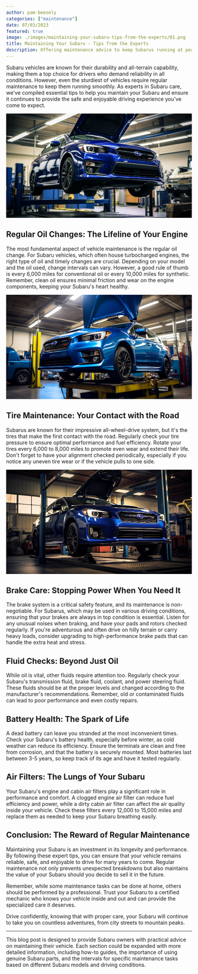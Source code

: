 ```yaml
---
author: pam-beesely
categories: ["maintenance"]
date: 07/03/2023
featured: true
image: ./images/maintaining-your-subaru-tips-from-the-experts/01.png
title: Maintaining Your Subaru - Tips from the Experts
description: Offering maintenance advice to keep Subarus running at peak performance.
---
```


Subaru vehicles are known for their durability and all-terrain capability, making them a top choice for drivers who demand reliability in all conditions. However, even the sturdiest of vehicles require regular maintenance to keep them running smoothly. As experts in Subaru care, we've compiled essential tips to help you maintain your Subaru and ensure it continues to provide the safe and enjoyable driving experience you've come to expect.

![Subaru Maintenance Tips](./images/maintaining-your-subaru-tips-from-the-experts/02.png)

## Regular Oil Changes: The Lifeline of Your Engine

The most fundamental aspect of vehicle maintenance is the regular oil change. For Subaru vehicles, which often house turbocharged engines, the right type of oil and timely changes are crucial. Depending on your model and the oil used, change intervals can vary. However, a good rule of thumb is every 6,000 miles for conventional oil or every 10,000 miles for synthetic. Remember, clean oil ensures minimal friction and wear on the engine components, keeping your Subaru's heart healthy.

![Subaru Maintenance Tips](./images/maintaining-your-subaru-tips-from-the-experts/03.png)

## Tire Maintenance: Your Contact with the Road

Subarus are known for their impressive all-wheel-drive system, but it's the tires that make the first contact with the road. Regularly check your tire pressure to ensure optimal performance and fuel efficiency. Rotate your tires every 6,000 to 8,000 miles to promote even wear and extend their life. Don't forget to have your alignment checked periodically, especially if you notice any uneven tire wear or if the vehicle pulls to one side.

![Subaru Maintenance Tips](./images/maintaining-your-subaru-tips-from-the-experts/04.png)

## Brake Care: Stopping Power When You Need It

The brake system is a critical safety feature, and its maintenance is non-negotiable. For Subarus, which may be used in various driving conditions, ensuring that your brakes are always in top condition is essential. Listen for any unusual noises when braking, and have your pads and rotors checked regularly. If you're adventurous and often drive on hilly terrain or carry heavy loads, consider upgrading to high-performance brake pads that can handle the extra heat and stress.

## Fluid Checks: Beyond Just Oil

While oil is vital, other fluids require attention too. Regularly check your Subaru's transmission fluid, brake fluid, coolant, and power steering fluid. These fluids should be at the proper levels and changed according to the manufacturer's recommendations. Remember, old or contaminated fluids can lead to poor performance and even costly repairs.

## Battery Health: The Spark of Life

A dead battery can leave you stranded at the most inconvenient times. Check your Subaru's battery health, especially before winter, as cold weather can reduce its efficiency. Ensure the terminals are clean and free from corrosion, and that the battery is securely mounted. Most batteries last between 3-5 years, so keep track of its age and have it tested regularly.

## Air Filters: The Lungs of Your Subaru

Your Subaru's engine and cabin air filters play a significant role in performance and comfort. A clogged engine air filter can reduce fuel efficiency and power, while a dirty cabin air filter can affect the air quality inside your vehicle. Check these filters every 12,000 to 15,000 miles and replace them as needed to keep your Subaru breathing easily.

## Conclusion: The Reward of Regular Maintenance

Maintaining your Subaru is an investment in its longevity and performance. By following these expert tips, you can ensure that your vehicle remains reliable, safe, and enjoyable to drive for many years to come. Regular maintenance not only prevents unexpected breakdowns but also maintains the value of your Subaru should you decide to sell it in the future.

Remember, while some maintenance tasks can be done at home, others should be performed by a professional. Trust your Subaru to a certified mechanic who knows your vehicle inside and out and can provide the specialized care it deserves.

Drive confidently, knowing that with proper care, your Subaru will continue to take you on countless adventures, from city streets to mountain peaks.

---

This blog post is designed to provide Subaru owners with practical advice on maintaining their vehicle. Each section could be expanded with more detailed information, including how-to guides, the importance of using genuine Subaru parts, and the intervals for specific maintenance tasks based on different Subaru models and driving conditions.
